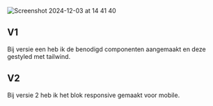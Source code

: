 ![Screenshot 2024-12-03 at 14 41 40](https://github.com/user-attachments/assets/6f8a8be3-12e2-45ba-a80b-79fec04cbc28)

## V1

Bij versie een heb  ik de benodigd componenten aangemaakt en deze gestyled met tailwind.

## V2

Bij versie 2 heb ik het blok responsive gemaakt voor mobile.
